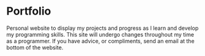# Portfolio

Personal website to display my projects and progress as I learn and develop my programming skills. This site will undergo changes throughout my time as a programmer. If you have advice, or compliments, send an email at the bottom of the website.
